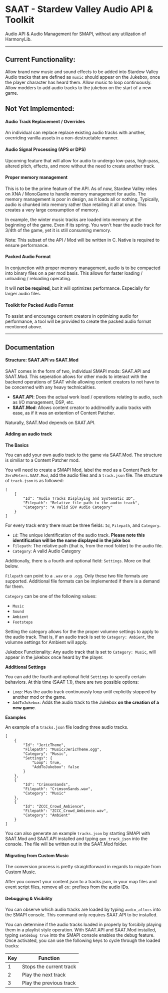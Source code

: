 # SAAT - Stardew Valley Audio API &amp; Toolkit

Audio API & Audio Management for SMAPI, without any utilization of HarmonyLib.

---

## Current Functionality:
Allow brand new music and sound effects to be added into Stardew Valley
Audio tracks that are defined as `music` should appear on the Jukebox, once the player character has heard them.
Allow music to loop continuously.
Allow modders to add audio tracks to the jukebox on the start of a new game.

## Not Yet Implemented:

#### Audio Track Replacement / Overrides
An individual can replace replace existing audio tracks with another, overriding vanilla assets in a non-destructable manner.

#### Audio Signal Processing (APS or DPS)
Upcoming feature that will allow for audio to undergo low-pass, high-pass, altered pitch, effects, and more without the need to create another track.

#### Proper memory management
This is to be the prime feature of the API. As of now, Stardew Valley relies on XNA / MonoGame to handle memory management for audio. The memory management is poor in design, as it loads all or nothing. Typically, audio is chunked into memory rather than retailing it all at once. This creates a very large consumption of memory.

In example, the winter music tracks are loaded into memory at the beginning of the game. Even if its spring. You won't hear the audio track for 3/4th of the game, yet it is still consuming memory.

Note: This subset of the API / Mod will be written in C. Native is required to ensure performance.

#### Packed Audio Format
In conjunction with proper memory management, audio is to be compacted into binary files on a per mod basis. This allows for faster loading / unloading / reloading operating.

It will **not be required**, but it will optimizes performance. Especially for larger audio files.

#### Toolkit for Packed Audio Format
To assist and encourage content creators in optimizing audio for performance, a tool will be provided to create the packed audio format mentioned above.

---

## Documentation

#### Structure: SAAT.API vs SAAT.Mod

SAAT comes in the form of two, individual SMAPI mods: SAAT.API and SAAT.Mod. This seperation allows for other mods to interact with the backend operations of SAAT while allowing content creators to not have to be concerned with any heavy technicalities.

- **SAAT.API**: Does the actual work load / operations relating to audio, such as I/O management, DSP, etc.
- **SAAT.Mod**: Allows content creator to add/modify audio tracks with ease, as if it was an extention of Content Patcher.

Naturally, SAAT.Mod depends on SAAT.API.

#### Adding an audio track

**The Basics**

You can add your own audio track to the game via SAAT.Mod. The structure is similiar to a Content Patcher mod.

You will need to create a SMAPI Mod, label the mod as a Content Pack for `ZeroMeters.SAAT.Mod`, add the audio files and a `track.json` file. The structure of `track.json` is as followed:

```
[
    {
        "Id": "Audio Tracks Displaying and Systematic ID",
        "Filepath": "Relative file path to the audio track",
        "Category": "A Valid SDV Audio Category"
    }
]
```

For every track entry there must be three fields: `Id`, `Filepath`, and `Category`.
- `Id`: The unique identification of the audio track. **Please note this identification will be the name displayed in the juke box**
- `Filepath`: The relative path (that is, from the mod folder) to the audio file.
- `Category`: A valid Audio Category

Additionally, there is a fourth and optional field: `Settings`. More on that below.

`Filepath` can point to a `.wav` or a `.ogg`. Only these two file formats are supported. Additional file formats can be implemented if there is a demand for them.

`Category` can be one of the following values:
- `Music`
- `Sound`
- `Ambient`
- `Footsteps`

Setting the category allows for the the proper volumne settings to apply to the audio track. That is, if an audio track is set to `Category: Ambient`, the volumne settings for Ambient will apply.

Jukebox Functionality: Any audio track that is set to `Category: Music`, will appear in the jukebox once heard by the player.

**Additional Settings**

You can add the fourth and optional field `Settings` to specify certain behaviors. At this time (SAAT 1.1), there are two possible options:

- `Loop`: Has the audio track continuously loop until explicitly stopped by another mod or the game.
- `AddToJukebox`: Adds the audio track to the Jukebox **on the creation of a new game**.

**Examples**

An example of a `tracks.json` file loading three audio tracks.

```
[
    {
        "Id": "JericTheme",
        "Filepath": "Music/JericTheme.ogg",
        "Category": "Music",
        "Settings": {
            "Loop": true,
            "AddToJukebox": false
        }
    },
    {
        "Id": "CrimsonSands",
        "Filepath": "CrimsonSands.wav",
        "Category": "Music"
    },
    {
        "Id": "ZCCC_Crowd_Ambience",
        "Filepath": "ZCCC_Crowd_Ambience.wav",
        "Category": "Ambient"
    }
]

```

You can also generate an example `tracks.json` by starting SMAPI with SAAT.Mod and SAAT.API installed and typing `gen_track_json` into the console.
The file will be written out in the SAAT.Mod folder.

#### Migrating from Custom Music

The conversion process is pretty straightforward in regards to migrate from Custom Music. 

After you convert your content.json to a tracks.json, in your map files and event script files, remove all `cm:` prefixes from the audio IDs.

#### Debugging & Visibility

You can observe which audio tracks are loaded by typing `audio_allocs` into the SMAPI console. This command only requires SAAT.API to be installed.

You can determine if the audio tracks loaded in properly by forcibily playing them in a playlist style operation. With SAAT.API and SAAT.Mod installed, typing `setdebug true` into the SMAPI console enables the debug feature. Once activated, you can use the following keys to cycle through the loaded tracks:

| Key | Function                |
|-----|-------------------------|
|  1  | Stops the current track |
|  2  | Play the next track     |
|  3  | Play the previous track |


